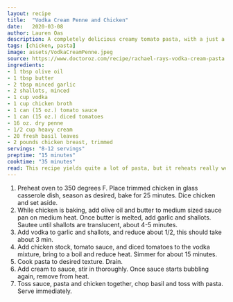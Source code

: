 ```yaml
---
layout: recipe
title:  "Vodka Cream Penne and Chicken"
date:   2020-03-08
author: Lauren Oas
description: A completely delicious creamy tomato pasta, with a just a dash of vodka!
tags: [chicken, pasta]
image: assets/VodkaCreamPenne.jpeg
source: https://www.doctoroz.com/recipe/rachael-rays-vodka-cream-pasta
ingredients:
- 1 tbsp olive oil
- 1 tbsp butter
- 2 tbsp minced garlic
- 2 shallots, minced
- 1 cup vodka
- 1 cup chicken broth
- 1 can (15 oz.) tomato sauce
- 1 can (15 oz.) diced tomatoes
- 16 oz. dry penne
- 1/2 cup heavy cream
- 20 fresh basil leaves
- 2 pounds chicken breast, trimmed
servings: "8-12 servings"
preptime: "15 minutes"
cooktime: "35 minutes"
read: This recipe yields quite a lot of pasta, but it reheats really well so it's a great meal for the beginning of the week. I just use a basic chicken bake to dice and chop in the pasta, but whatever suits your preference is fine. 
---
```

1. Preheat oven to 350 degrees F. Place trimmed chicken in glass casserole dish, season as desired, bake for 25 minutes. Dice chicken and set aside.
2. While chicken is baking, add olive oil and butter to medium sized sauce pan on medium heat. Once butter is melted, add garlic and shallots. Sautee until shallots are translucent, about 4-5 minutes. 
3. Add vodka to garlic and shallots, and reduce about 1/2, this should take about 3 min.
4. Add chicken stock, tomato sauce, and diced tomatoes to the vodka mixture, bring to a boil and reduce heat. Simmer for about 15 minutes.
5. Cook pasta to desired texture. Drain.
6. Add cream to sauce, stir in thoroughly. Once sauce starts bubbling again, remove from heat. 
7. Toss sauce, pasta and chicken together, chop basil and toss with pasta. Serve immediately.
